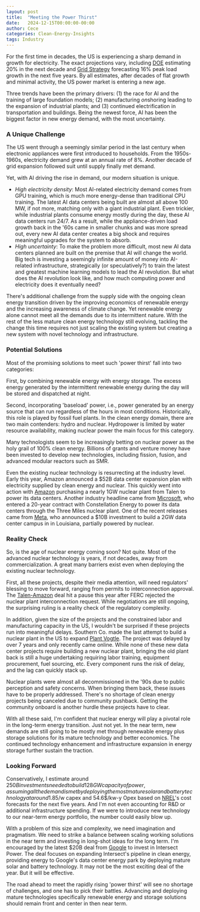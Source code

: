 ```yaml
---
layout: post
title:  "Meeting the Power Thirst"
date:   2024-12-15T00:00:00-00:00
author: Cece
categories: Clean-Energy-Insights
tags: Industry
---
```


For the first time in decades, the US is experiencing a sharp demand in growth for electricity. The exact projections vary, including [DOE](https://www.energy.gov/policy/articles/clean-energy-resources-meet-data-center-electricity-demand) estimating 20% in the next decade and [Grid Strategy](https://gridstrategiesllc.com/wp-content/uploads/National-Load-Growth-Report-2024.pdf) forecasting 16% peak load growth in the next five years. By all estimates, after decades of flat growth and minimal activity, the US power market is entering a new age.

Three trends have been the primary drivers: (1) the race for AI and the training of large foundation models; (2) manufacturing *on*shoring leading to the expansion of industrial plants; and (3) continued electrification in transportation and buildings. Being the newest force, AI has been the biggest factor in new energy demand, with the most uncertainty.

### A Unique Challenge

The US went through a seemingly similar period in the last century when electronic appliances were first introduced to households. From the 1950s-1960s, electricity demand grew at an annual rate of 8%. Another decade of grid expansion followed suit until supply finally met demand.

Yet, with AI driving the rise in demand, our modern situation is unique.

- *High electricity density*: Most AI-related electricity demand comes from GPU training, which is much more energy-dense than traditional CPU training. The latest AI data centers being built are almost all above 100 MW, if not more, matching only with a giant industrial plant. Even trickier, while industrial plants consume energy mostly during the day, these AI data centers run 24/7. As a result, while the appliance-driven load growth back in the '60s came in smaller chunks and was more spread out, every new AI data center creates a big shock and requires meaningful upgrades for the system to absorb.
- *High uncertainty*: To make the problem more difficult, most new AI data centers planned are built on the premise that AI will change the world. Big tech is investing a seemingly infinite amount of money into AI-related infrastructure, strategically (or speculatively?) to train the latest and greatest machine learning models to lead the AI revolution. But what does the AI revolution look like, and how much computing power and electricity does it eventually need?

There's additional challenge from the supply side with the ongoing clean energy transition driven by the improving economics of renewable energy and the increasing awareness of climate change. Yet renewable energy alone cannot meet all the demands due to its intermittent nature. With the rest of the less mature clean energy technology still evolving, tackling the change this time requires not just scaling the existing system but creating a new system with novel technology and infrastructure.

### Potential Solutions

Most of the promising solutions to meet such 'power thirst' fall into two categories:

First, by combining renewable energy with energy storage. The excess energy generated by the intermittent renewable energy during the day will be stored and dispatched at night.

Second, incorporating 'baseload' power, i.e., power generated by an energy source that can run regardless of the hours in most conditions. Historically, this role is played by fossil fuel plants. In the clean energy domain, there are two main contenders: hydro and nuclear. Hydropower is limited by water resource availability, making nuclear power the main focus for this category.

Many technologists seem to be increasingly betting on nuclear power as the holy grail of 100% clean energy. Billions of grants and venture money have been invested to develop new technologies, including fission, fusion, and advanced modular reactors such as SMR. 

Even the existing nuclear technology is resurrecting at the industry level. Early this year, Amazon announced a $52B data center expansion plan with electricity supplied by clean energy and nuclear. This quickly went into action with [Amazon](https://www.ans.org/news/article-5842/amazon-buys-nuclearpowered-data-center-from-talen/) purchasing a nearly 1GW nuclear plant from Talen to power its data centers. Another industry headline came from [Microsoft](https://www.npr.org/2024/09/20/nx-s1-5120581/three-mile-island-nuclear-power-plant-microsoft-ai), who entered a 20-year contract with Constellation Energy to power its data centers through the Three Miles nuclear plant. One of the recent releases came from [Meta](https://www.turnerconstruction.com/insights/meta-to-invest-more-than-10-billion-in-louisiana-data-center-campus), who announced a $10B investment to build a 2GW data center campus in in Louisiana, partially powered by nuclear.

### **Reality Check**

So, is the age of nuclear energy coming soon? Not quite. Most of the advanced nuclear technology is years, if not decades, away from commercialization. A great many barriers exist even when deploying the existing nuclear technology.

First, all these projects, despite their media attention, will need regulators' blessing to move forward, ranging from permits to interconnection approval. The [Talen-Amazon](https://www.ans.org/news/article-6534/ferc-rejects-interconnection-deal-for-talenamazon-data-centers/) deal hit a pause this year after FERC rejected the nuclear plant interconnection request. While negotiations are still ongoing, the surprising ruling is a reality check of the regulatory complexity.

In addition, given the size of the projects and the constrained labor and manufacturing capacity in the US, I wouldn't be surprised if these projects run into meaningful delays. Southern Co. made the last attempt to build a nuclear plant in the US to expand [Plant Vogtle](https://www.eenews.net/articles/after-vogtle-whats-next-for-nuclear/). The project was delayed by over 7 years and only recently came online. While none of these new data center projects require building a new nuclear plant, bringing the old plant back is still a huge undertaking requiring labor training, equipment procurement, fuel sourcing, etc. Every component runs the risk of delay, and the lag can quickly stack up.

Nuclear plants were almost all decommissioned in the '90s due to public perception and safety concerns. When bringing them back, these issues have to be properly addressed. There's no shortage of clean energy projects being canceled due to community pushback. Getting the community onboard is another hurdle these projects have to clear.

With all these said, I'm confident that nuclear energy will play a pivotal role in the long-term energy transition. Just not yet. In the near term, new demands are still going to be mostly met through renewable energy plus storage solutions for its mature technology and better economics. The continued technology enhancement and infrastructure expansion in energy storage further sustain the traction.

### **Looking Forward**

Conservatively, I estimate around $250B investments needed to build 128GW capacity of power, assuming all the demand is met by deploying the most mature solar and battery technology at around 1.85$/w capex and 54.6$/kw-y Opex based on [NREL](https://atb.nrel.gov/electricity/2024/utility-scale_pv-plus-battery)'s cost forecasts for the next five years. And I'm not even accounting for R&D or additional infrastructure spending. If we were to introduce new technology to our near-term energy portfolio, the number could easily blow up.

With a problem of this size and complexity, we need imagination and pragmatism. We need to strike a balance between scaling working solutions in the near term and investing in long-shot ideas for the long term. I'm encouraged by the latest $20B deal from [Google](https://www.intersectpower.com/intersect-power-forms-strategic-partnership-with-google-and-tpg-rise-climate-to-co-locate-data-center-load-and-clean-power-generation/) to invest in Intersect Power. The deal focuses on expanding Intersect's pipeline in clean energy, providing energy to Google's data center energy park by deploying mature solar and battery technology. It may not be the most exciting deal of the year. But it will be effective.

The road ahead to meet the rapidly rising 'power thirst' will see no shortage of challenges, and one has to pick their battles. Advancing and deploying mature technologies specifically renewable energy and storage solutions should remain front and center in then near term.